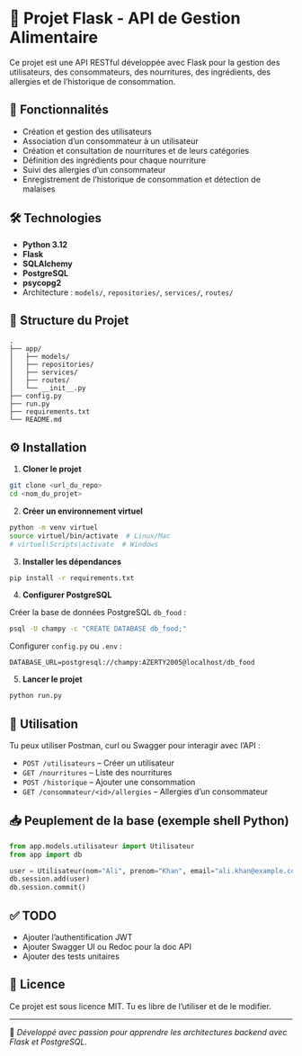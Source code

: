# 🥗 Projet Flask - API de Gestion Alimentaire

Ce projet est une API RESTful développée avec Flask pour la gestion des utilisateurs, des consommateurs, des nourritures, des ingrédients, des allergies et de l’historique de consommation.

## 🚀 Fonctionnalités

- Création et gestion des utilisateurs
- Association d’un consommateur à un utilisateur
- Création et consultation de nourritures et de leurs catégories
- Définition des ingrédients pour chaque nourriture
- Suivi des allergies d’un consommateur
- Enregistrement de l’historique de consommation et détection de malaises

## 🛠️ Technologies

- **Python 3.12**
- **Flask**
- **SQLAlchemy**
- **PostgreSQL**
- **psycopg2**
- Architecture : `models/`, `repositories/`, `services/`, `routes/`

## 🧱 Structure du Projet

```
.
├── app/
│   ├── models/
│   ├── repositories/
│   ├── services/
│   ├── routes/
│   └── __init__.py
├── config.py
├── run.py
├── requirements.txt
└── README.md
```

## ⚙️ Installation

1. **Cloner le projet**
```bash
git clone <url_du_repo>
cd <nom_du_projet>
```

2. **Créer un environnement virtuel**
```bash
python -m venv virtuel
source virtuel/bin/activate  # Linux/Mac
# virtuel\Scripts\activate  # Windows
```

3. **Installer les dépendances**
```bash
pip install -r requirements.txt
```

4. **Configurer PostgreSQL**

Créer la base de données PostgreSQL `db_food` :

```bash
psql -U champy -c "CREATE DATABASE db_food;"
```

Configurer `config.py` ou `.env` :

```
DATABASE_URL=postgresql://champy:AZERTY2005@localhost/db_food
```

5. **Lancer le projet**
```bash
python run.py
```

## 🧪 Utilisation

Tu peux utiliser Postman, curl ou Swagger pour interagir avec l’API :

- `POST /utilisateurs` – Créer un utilisateur
- `GET /nourritures` – Liste des nourritures
- `POST /historique` – Ajouter une consommation
- `GET /consommateur/<id>/allergies` – Allergies d’un consommateur

## 📥 Peuplement de la base (exemple shell Python)

```python
from app.models.utilisateur import Utilisateur
from app import db

user = Utilisateur(nom="Ali", prenom="Khan", email="ali.khan@example.com", password="motdepasse")
db.session.add(user)
db.session.commit()
```

## ✅ TODO

- Ajouter l’authentification JWT
- Ajouter Swagger UI ou Redoc pour la doc API
- Ajouter des tests unitaires

## 📄 Licence

Ce projet est sous licence MIT. Tu es libre de l’utiliser et de le modifier.

---

🎯 *Développé avec passion pour apprendre les architectures backend avec Flask et PostgreSQL.*
